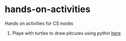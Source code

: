 # hands-on-activities
Hands on activities  for CS noobs

1.  Playe with turtles to draw pitcures using pythin [here](turtle/turtle.md)

